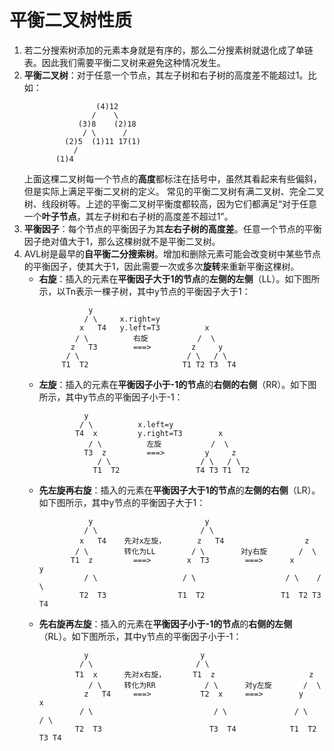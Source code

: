 # 平衡二叉树性质
1. 若二分搜索树添加的元素本身就是有序的，那么二分搜素树就退化成了单链表。因此我们需要平衡二叉树来避免这种情况发生。
2. **平衡二叉树**：对于任意一个节点，其左子树和右子树的高度差不能超过1。比如：
    ```
                    (4)12
                   /    \
                (3)8    (2)18
                 / \      /
             (2)5  (1)11 17(1)
               /
           (1)4
    ```
   上面这棵二叉树每一个节点的**高度**都标注在括号中，虽然其看起来有些偏斜，但是实际上满足平衡二叉树的定义。
  常见的平衡二叉树有满二叉树、完全二叉树、线段树等。上述的平衡二叉树平衡度都较高，因为它们都满足“对于任意一个**叶子节点**，其左子树和右子树的高度差不超过1”。
3. **平衡因子**：每个节点的平衡因子为其**左右子树的高度差**。任意一个节点的平衡因子绝对值大于1，那么这棵树就不是平衡二叉树。
4. AVL树是最早的**自平衡二分搜索树**。增加和删除元素可能会改变树中某些节点的平衡因子，使其大于1，因此需要一次或多次**旋转**来重新平衡这棵树。
   - **右旋**：插入的元素在**平衡因子大于1的节点**的**左侧的左侧**（LL）。如下图所示，以Tn表示一棵子树，其中y节点的平衡因子大于1：
      ```
                 y
                / \     x.right=y 
               x   T4   y.left=T3          x
              / \          右旋           /  \
             z   T3        ===>         z     y
            / \                        / \   / \
           T1  T2                     T1 T2 T3  T4
      ```
   - **左旋**：插入的元素在**平衡因子小于-1的节点**的**右侧的右侧**（RR）。如下图所示，其中y节点的平衡因子小于-1：
      ```
                y
               / \          x.left=y 
              T4  x         y.right=T3        x
                 / \          左旋           /  \
                T3  z         ===>         y     z
                   / \                    / \   / \
                  T1  T2                 T4 T3 T1  T2
      ```
   - **先左旋再右旋**：插入的元素在**平衡因子大于1的节点**的**左侧的右侧**（LR）。如下图所示，其中y节点的平衡因子大于1：
     ```
                y                         y
               / \                       / \
              x   T4    先对x左旋，       z   T4                  z
             / \        转化为LL        / \        对y右旋       /  \
            T1  z         ===>        x  T3        ===>      x      y
               / \                   / \                    / \    / \
              T2  T3                T1  T2                 T1  T2 T3  T4
     ```
   - **先右旋再左旋**：插入的元素在**平衡因子小于-1的节点**的**右侧的左侧**（RL）。如下图所示，其中y节点的平衡因子小于-1：
     ```
               y                         y
              / \                       / \
             T1  x      先对x右旋，      T1  z                     z
                / \     转化为RR           / \      对y左旋       /  \
               z   T4     ===>           T2  x     ===>        y    x
              / \                           / \               / \   / \
             T2  T3                        T3  T4            T1  T2 T3 T4
     ```